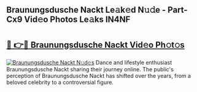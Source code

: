 ## Braunungsdusche Nackt Le𝚊k𝚎d N𝚞𝚍e - Part-Cx9 Vid𝚎o Photos Le𝚊ks IN4NF

# <h2><a href="http://fbar8l0.evod.top/?m=Braunungsdusche+Nackt">🔗 👉🔴 Braunungsdusche Nackt Vid𝚎o Ph𝚘t𝚘s</a></h2>

[![Braunungsdusche Nackt N𝚞d𝚎s](https://i.imgur.com/8V9OHl7.gif)](http://fbar8l0.evod.top/?m=Braunungsdusche+Nackt)
Dance and lifestyle enthusiast Braunungsdusche Nackt sharing their journey online. The public's perception of Braunungsdusche Nackt has shifted over the years, from a beloved celebrity to a controversial figure. 
